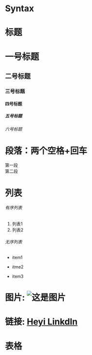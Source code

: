 # Syntax

# 标题
# 一号标题
## 二号标题
### 三号标题
#### 四号标题
##### 五号标题
###### 六号标题

# 段落：两个空格+回车
第一段  
第二段

# 列表
###### 有序列表
1. 列表1
2. 列表2
###### 无序列表
* item1
+ itme2
- item3

# 图片: ![这是图片](hyperlink)
# 链接: [Heyi Linkdln](www.linkedin.com/in/heyizhang23)

# 表格

